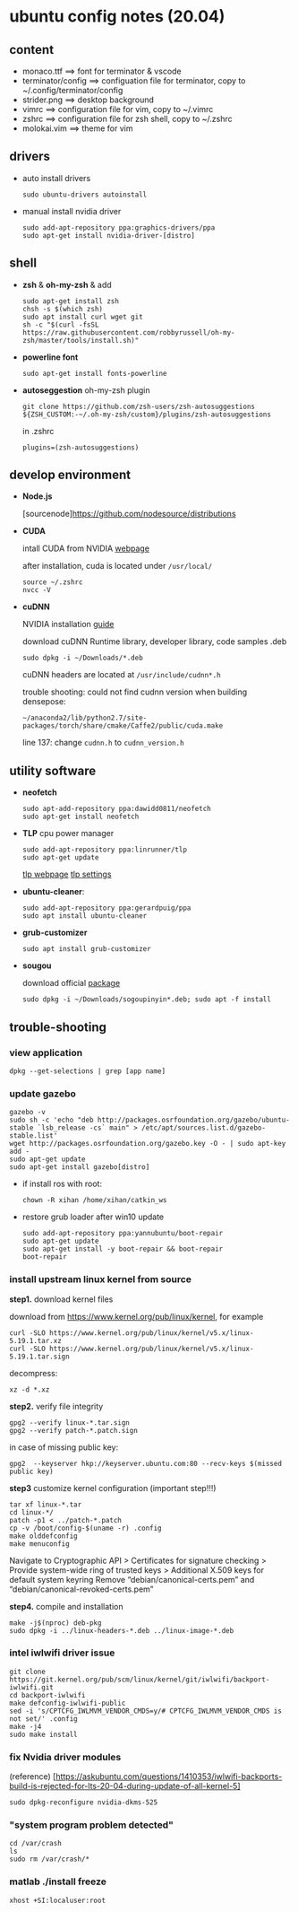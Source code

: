 # ubuntu config notes (20.04)

## content
- monaco.ttf          ==> font for terminator & vscode
- terminator/config  ==> configuation file for terminator, copy to ~/.config/terminator/config
- strider.png         ==> desktop background
- vimrc ==> configuration file for vim, copy to ~/.vimrc
- zshrc ==> configuration file for zsh shell, copy to ~/.zshrc
- molokai.vim ==> theme for vim

## drivers
- auto install drivers
  ```
  sudo ubuntu-drivers autoinstall
  ```

- manual install nvidia driver
  ``` shell
  sudo add-apt-repository ppa:graphics-drivers/ppa
  sudo apt-get install nvidia-driver-[distro]
  ```

## shell
- **zsh** & **oh-my-zsh** & add 
  ``` shell
  sudo apt-get install zsh
  chsh -s $(which zsh)
  sudo apt install curl wget git
  sh -c "$(curl -fsSL https://raw.githubusercontent.com/robbyrussell/oh-my-zsh/master/tools/install.sh)"
  ```

- **powerline font** 
  ``` shell
  sudo apt-get install fonts-powerline
  ```

- **autoseggestion** oh-my-zsh plugin
  ``` shell
  git clone https://github.com/zsh-users/zsh-autosuggestions ${ZSH_CUSTOM:-~/.oh-my-zsh/custom}/plugins/zsh-autosuggestions
  ```
  in .zshrc
  ``` shell
  plugins=(zsh-autosuggestions)
  ```

## develop environment
- **Node.js**

  [sourcenode]https://github.com/nodesource/distributions

- **CUDA**
  
  intall CUDA from NVIDIA [webpage](https://developer.nvidia.com/cuda-downloads?target_os=Linux&target_arch=x86_64&Distribution=Ubuntu&target_version=20.04&target_type=deb_local)

  after installation, cuda is located under ```/usr/local/```
    ``` shell
    source ~/.zshrc
    nvcc -V
    ```

- **cuDNN**

  NVIDIA installation [guide](https://docs.nvidia.com/deeplearning/cudnn/install-guide/index.html)
  
  download cuDNN Runtime library, developer library, code samples .deb
  ``` shell
  sudo dpkg -i ~/Downloads/*.deb
  ```

  cuDNN headers are located at ```/usr/include/cudnn*.h```

  trouble shooting: could not find cudnn version when building densepose:
  ``` shell
  ~/anaconda2/lib/python2.7/site-packages/torch/share/cmake/Caffe2/public/cuda.make 
  ```
  line 137: change ```cudnn.h``` to ```cudnn_version.h```


## utility software
- **neofetch**
  ``` shell
  sudo apt-add-repository ppa:dawidd0811/neofetch
  sudo apt-get install neofetch
  ```

- **TLP** cpu power manager
  ``` shell
  sudo add-apt-repository ppa:linrunner/tlp
  sudo apt-get update
  ```
  [tlp webpage](https://linrunner.de/en/tlp/docs/tlp-linux-advanced-power-management.html)
  [tlp settings](https://github.com/drNoob13/batteryimprove/blob/5da50a4307c87e011bdc2484be5b5ada0b8b0f41/tlp#L76)

- **ubuntu-cleaner**:
  ``` shell
  sudo add-apt-repository ppa:gerardpuig/ppa
  sudo apt install ubuntu-cleaner
  ```

- **grub-customizer**
  ```
  sudo apt install grub-customizer
  ```

- **sougou**
  
  download official [package](https://pinyin.sogou.com/linux/?r=pinyin) 
  ``` shell
  sudo dpkg -i ~/Downloads/sogoupinyin*.deb; sudo apt -f install
  ```


## trouble-shooting
### view application 
  ``` shell
  dpkg --get-selections | grep [app name]
  ```

### update gazebo
  ``` shell
  gazebo -v 
  sudo sh -c 'echo "deb http://packages.osrfoundation.org/gazebo/ubuntu-stable `lsb_release -cs` main" > /etc/apt/sources.list.d/gazebo-stable.list'
  wget http://packages.osrfoundation.org/gazebo.key -O - | sudo apt-key add -
  sudo apt-get update
  sudo apt-get install gazebo[distro]
  ```

- if install ros with root:
  ``` shell
  chown -R xihan /home/xihan/catkin_ws
  ```

- restore grub loader after win10 update
  ```
  sudo add-apt-repository ppa:yannubuntu/boot-repair
  sudo apt-get update
  sudo apt-get install -y boot-repair && boot-repair
  boot-repair
  ```

### install upstream linux kernel from source
  
**step1.** download kernel files 

download from https://www.kernel.org/pub/linux/kernel, for example
``` shell
curl -SLO https://www.kernel.org/pub/linux/kernel/v5.x/linux-5.19.1.tar.xz
curl -SLO https://www.kernel.org/pub/linux/kernel/v5.x/linux-5.19.1.tar.sign
```
decompress:
``` shell
xz -d *.xz
```

**step2.** verify file integrity
``` shell
gpg2 --verify linux-*.tar.sign
gpg2 --verify patch-*.patch.sign
```
in case of missing public key:
``` shell
gpg2  --keyserver hkp://keyserver.ubuntu.com:80 --recv-keys $(missed public key)
```

**step3** customize kernel configuration (important step!!!)
``` shell
tar xf linux-*.tar
cd linux-*/
patch -p1 < ../patch-*.patch
cp -v /boot/config-$(uname -r) .config
make olddefconfig
make menuconfig
```
Navigate to Cryptographic API > Certificates for signature checking > Provide system-wide ring of trusted keys > Additional X.509 keys for default system keyring
Remove “debian/canonical-certs.pem” and “debian/canonical-revoked-certs.pem”

**step4.** compile and installation
``` shell
make -j$(nproc) deb-pkg
sudo dpkg -i ../linux-headers-*.deb ../linux-image-*.deb
```

### intel iwlwifi driver issue
``` shell
git clone https://git.kernel.org/pub/scm/linux/kernel/git/iwlwifi/backport-iwlwifi.git
cd backport-iwlwifi
make defconfig-iwlwifi-public
sed -i 's/CPTCFG_IWLMVM_VENDOR_CMDS=y/# CPTCFG_IWLMVM_VENDOR_CMDS is not set/' .config
make -j4
sudo make install
```

### fix Nvidia driver modules
(reference) [https://askubuntu.com/questions/1410353/iwlwifi-backports-build-is-rejected-for-lts-20-04-during-update-of-all-kernel-5]
``` shell
sudo dpkg-reconfigure nvidia-dkms-525
```

### "system program problem detected"
``` shell
cd /var/crash
ls
sudo rm /var/crash/*
```

### matlab ./install freeze
``` shell
xhost +SI:localuser:root
```

